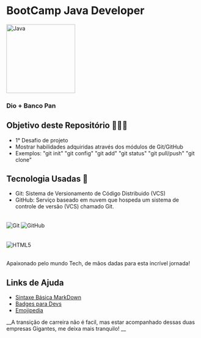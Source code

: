 # BootCamp Java Developer

<img align="center" height="180em" alt="Java" src="https://cdn.jsdelivr.net/gh/devicons/devicon/icons/java/java-original.svg" />

### Dio + Banco Pan

## Objetivo deste Repositório 👨🏼‍💻

- 1° Desafio de projeto
- Mostrar habilidades adquiridas através dos módulos de Git/GitHub
- Exemplos: "git init" "git config" "git add" "git status" "git pull/push" "git clone"

## Tecnologia Usadas 🚀

- Git: Sistema de Versionamento de Código Distribuido (VCS)
- GitHub: Serviço baseado em nuvem que hospeda um sistema de controle de versão (VCS) chamado Git.

<div style="display: inline_block"><br/>
        <img align="center" alt="Git" src="https://img.shields.io/badge/Git-E34F26?style=for-the-badge&logo=git&logoColor=white" />
        <img align="center" alt="GitHub" src="https://img.shields.io/badge/GitHub-100000?style=for-the-badge&logo=github&logoColor=white" />
</div><br/>

<div style="display: inline_block"><br/>
    <img align="center" alt="HTML5" src="https://media.licdn.com/dms/image/C4D22AQEVVvSPpo0Qkg/feedshare-shrink_2048_1536/0/1676584625658?e=2147483647&v=beta&t=br4yEjSBJkOQFNvkwAkf-8FVSmXDnX7-8XHLqj1dm-g" /> 
</div><br/>

Apaixonado pelo mundo Tech, de mãos dadas para esta incrível jornada!

## Links de Ajuda

- [Sintaxe Básica MarkDown](https://markdown.net.br/sintaxe-basica/?utm_content=cmp-true/)
- [Badges para Devs](https://dev.to/envoy_/150-badges-for-github-pnk/)
- [Emojipedia](https://emojipedia.org/)

__A transição de carreira não é facil, mas estar acompanhado dessas duas empresas Gigantes, me deixa mais tranquilo! __
